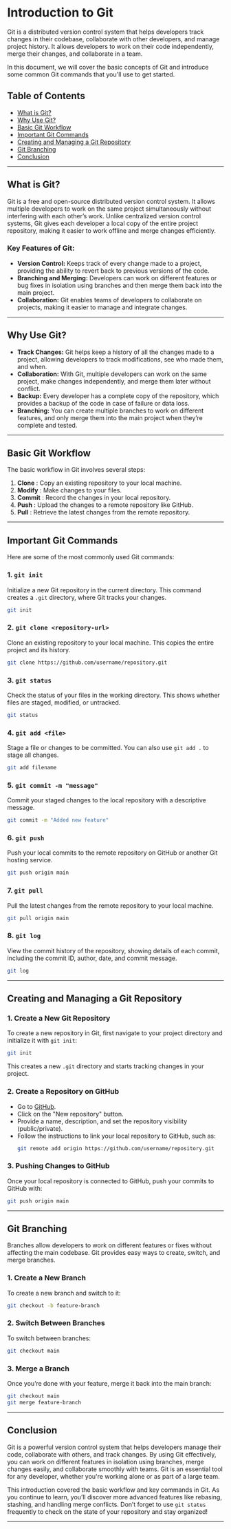 # Introduction to Git

Git is a distributed version control system that helps developers track changes in their codebase, collaborate with other developers, and manage project history. It allows developers to work on their code independently, merge their changes, and collaborate in a team.

In this document, we will cover the basic concepts of Git and introduce some common Git commands that you'll use to get started.

## Table of Contents

- [What is Git?](#what-is-git)
- [Why Use Git?](#why-use-git)
- [Basic Git Workflow](#basic-git-workflow)
- [Important Git Commands](#important-git-commands)
- [Creating and Managing a Git Repository](#creating-and-managing-a-git-repository)
- [Git Branching](#git-branching)
- [Conclusion](#conclusion)

---

## What is Git?

Git is a free and open-source distributed version control system. It allows multiple developers to work on the same project simultaneously without interfering with each other’s work. Unlike centralized version control systems, Git gives each developer a local copy of the entire project repository, making it easier to work offline and merge changes efficiently.

### Key Features of Git:
- **Version Control:** Keeps track of every change made to a project, providing the ability to revert back to previous versions of the code.
- **Branching and Merging:** Developers can work on different features or bug fixes in isolation using branches and then merge them back into the main project.
- **Collaboration:** Git enables teams of developers to collaborate on projects, making it easier to manage and integrate changes.

---

## Why Use Git?

- **Track Changes:** Git helps keep a history of all the changes made to a project, allowing developers to track modifications, see who made them, and when.
- **Collaboration:** With Git, multiple developers can work on the same project, make changes independently, and merge them later without conflict.
- **Backup:** Every developer has a complete copy of the repository, which provides a backup of the code in case of failure or data loss.
- **Branching:** You can create multiple branches to work on different features, and only merge them into the main project when they’re complete and tested.

---

## Basic Git Workflow

The basic workflow in Git involves several steps:
1. **Clone**    : Copy an existing repository to your local machine.
2. **Modify**   : Make changes to your files.
3. **Commit**   : Record the changes in your local repository.
4. **Push**     : Upload the changes to a remote repository like GitHub.
5. **Pull**     : Retrieve the latest changes from the remote repository.

---

## Important Git Commands

Here are some of the most commonly used Git commands:

### 1. `git init`
Initialize a new Git repository in the current directory. This command creates a `.git` directory, where Git tracks your changes.
```bash
git init
```

### 2. `git clone <repository-url>`
Clone an existing repository to your local machine. This copies the entire project and its history.
```bash
git clone https://github.com/username/repository.git
```

### 3. `git status`
Check the status of your files in the working directory. This shows whether files are staged, modified, or untracked.
```bash
git status
```

### 4. `git add <file>`
Stage a file or changes to be committed. You can also use `git add .` to stage all changes.
```bash
git add filename
```

### 5. `git commit -m "message"`
Commit your staged changes to the local repository with a descriptive message.
```bash
git commit -m "Added new feature"
```

### 6. `git push`
Push your local commits to the remote repository on GitHub or another Git hosting service.
```bash
git push origin main
```

### 7. `git pull`
Pull the latest changes from the remote repository to your local machine.
```bash
git pull origin main
```

### 8. `git log`
View the commit history of the repository, showing details of each commit, including the commit ID, author, date, and commit message.
```bash
git log
```

---

## Creating and Managing a Git Repository

### 1. Create a New Git Repository
To create a new repository in Git, first navigate to your project directory and initialize it with `git init`:
```bash
git init
```
This creates a new `.git` directory and starts tracking changes in your project.

### 2. Create a Repository on GitHub
- Go to [GitHub](https://github.com).
- Click on the "New repository" button.
- Provide a name, description, and set the repository visibility (public/private).
- Follow the instructions to link your local repository to GitHub, such as:
  ```bash
  git remote add origin https://github.com/username/repository.git
  ```

### 3. Pushing Changes to GitHub
Once your local repository is connected to GitHub, push your commits to GitHub with:
```bash
git push origin main
```

---

## Git Branching

Branches allow developers to work on different features or fixes without affecting the main codebase. Git provides easy ways to create, switch, and merge branches.

### 1. Create a New Branch
To create a new branch and switch to it:
```bash
git checkout -b feature-branch
```

### 2. Switch Between Branches
To switch between branches:
```bash
git checkout main
```

### 3. Merge a Branch
Once you’re done with your feature, merge it back into the main branch:
```bash
git checkout main
git merge feature-branch
```

---

## Conclusion

Git is a powerful version control system that helps developers manage their code, collaborate with others, and track changes. By using Git effectively, you can work on different features in isolation using branches, merge changes easily, and collaborate smoothly with teams. Git is an essential tool for any developer, whether you're working alone or as part of a large team.

This introduction covered the basic workflow and key commands in Git. As you continue to learn, you’ll discover more advanced features like rebasing, stashing, and handling merge conflicts. Don’t forget to use `git status` frequently to check on the state of your repository and stay organized!

---
